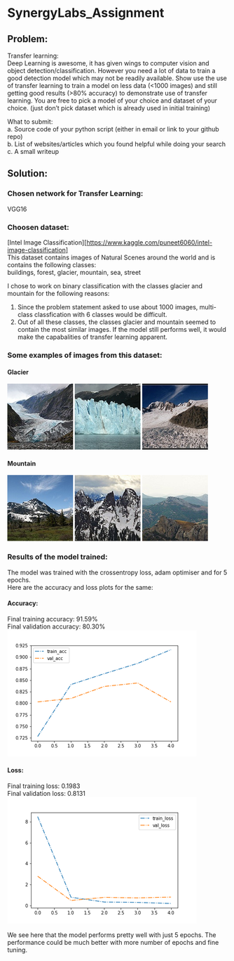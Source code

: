 # SynergyLabs_Assignment

## Problem:    

Transfer learning:  
Deep Learning is awesome, it has given wings to computer vision and object
detection/classification. However you need a lot of data to train a good detection model
which may not be readily available. Show use the use of transfer learning to train a model on
less data (<1000 images) and still getting good results (>80% accuracy) to demonstrate use
of transfer learning. You are free to pick a model of your choice and dataset of your choice.
(just don’t pick dataset which is already used in initial training)  

What to submit:  
a. Source code of your python script (either in email or link to your github repo)  
b. List of websites/articles which you found helpful while doing your search  
c. A small writeup  

## Solution:  

### Chosen network for Transfer Learning:  
VGG16

### Choosen dataset:  
[Intel Image Classification][https://www.kaggle.com/puneet6060/intel-image-classification]  
This dataset contains images of Natural Scenes around the world and is contains the following classes:  
buildings, forest, glacier, mountain, sea, street  

I chose to work on binary classification with the classes glacier and mountain for the following reasons:  
1. Since the problem statement asked to use about 1000 images, multi-class classfication with 6 classes would be difficult.
2. Out of all these classes, the classes glacier and mountain seemed to contain the most similar images. If the model still performs well, it would make the capabalities of transfer learning apparent.  

### Some examples of images from this dataset:  

#### Glacier  
![alt text](https://github.com/sravanje/SynergyLabs_Assignment/blob/main/Datasets/main/glacier/20111.jpg?raw=true "Glacier Example")
![alt text](https://github.com/sravanje/SynergyLabs_Assignment/blob/main/Datasets/main/glacier/20059.jpg?raw=true "Glacier Example")
![alt text](https://github.com/sravanje/SynergyLabs_Assignment/blob/main/Datasets/main/glacier/20164.jpg?raw=true "Glacier Example")  

#### Mountain
![alt text](https://github.com/sravanje/SynergyLabs_Assignment/blob/main/Datasets/main/mountain/20107.jpg?raw=true "Mountain Example")
![alt text](https://github.com/sravanje/SynergyLabs_Assignment/blob/main/Datasets/main/mountain/20181.jpg?raw=true "Mountain Example")
![alt text](https://github.com/sravanje/SynergyLabs_Assignment/blob/main/Datasets/main/mountain/20144.jpg?raw=true "Mountain Example")  

### Results of the model trained:  
The model was trained with the crossentropy loss, adam optimiser and for 5 epochs.  
Here are the accuracy and loss plots for the same:  

#### Accuracy:  
Final training accuracy: 91.59%  
Final validation accuracy: 80.30%  
![alt text](https://github.com/sravanje/SynergyLabs_Assignment/blob/main/acc.png?raw=true "Accuracies")

#### Loss:  
Final training loss: 0.1983  
Final validation loss: 0.8131  
![alt text](https://github.com/sravanje/SynergyLabs_Assignment/blob/main/loss.png?raw=true "Losses")


We see here that the model performs pretty well with just 5 epochs. The performance could be much better with more number of epochs and fine tuning.
